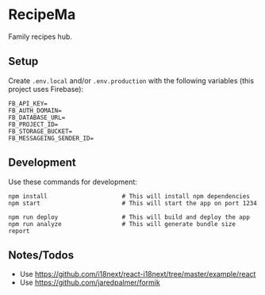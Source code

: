 # RecipeMa

Family recipes hub.

## Setup

Create `.env.local` and/or `.env.production` with the following variables (this project uses Firebase):

```
FB_API_KEY=
FB_AUTH_DOMAIN=
FB_DATABASE_URL=
FB_PROJECT_ID=
FB_STORAGE_BUCKET=
FB_MESSAGEING_SENDER_ID=
```

## Development

Use these commands for development:

```
npm install                     # This will install npm dependencies
npm start                       # This will start the app on port 1234

npm run deploy                  # This will build and deploy the app
npm run analyze                 # This will generate bundle size report
```

## Notes/Todos

* Use https://github.com/i18next/react-i18next/tree/master/example/react
* Use https://github.com/jaredpalmer/formik
